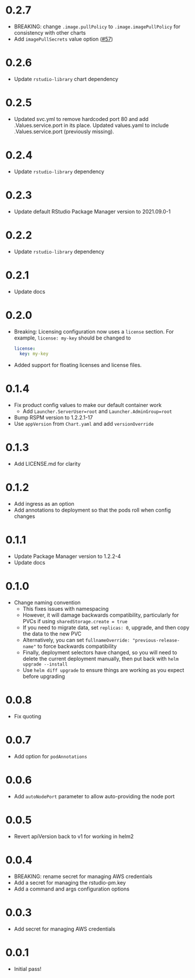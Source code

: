 # 0.2.7

- BREAKING: change `.image.pullPolicy` to `.image.imagePullPolicy` for consistency with other charts
- Add `imagePullSecrets` value option ([#57](https://github.com/rstudio/helm/issues/57))

# 0.2.6

- Update `rstudio-library` chart dependency

# 0.2.5

- Updated svc.yml to remove hardcoded port 80 and add .Values.service.port in its place. Updated values.yaml to include .Values.service.port (previously missing).

# 0.2.4

- Update `rstudio-library` dependency

# 0.2.3

- Update default RStudio Package Manager version to 2021.09.0-1

# 0.2.2

- Update `rstudio-library` dependency

# 0.2.1

- Update docs

# 0.2.0
- Breaking: Licensing configuration now uses a `license` section. For example,
  `license: my-key` should be changed to
  ```yaml
  license:
    key: my-key
  ```
- Added support for floating licenses and license files.

# 0.1.4

- Fix product config values to make our default container work
    - Add `Launcher.ServerUser=root` and `Launcher.AdminGroup=root`
- Bump RSPM version to 1.2.2.1-17
- Use `appVersion` from `Chart.yaml` and add `versionOverride`

# 0.1.3

- Add LICENSE.md for clarity

# 0.1.2

- Add ingress as an option
- Add annotations to deployment so that the pods roll when config changes

# 0.1.1

- Update Package Manager version to 1.2.2-4
- Update docs

# 0.1.0

- Change naming convention
    - This fixes issues with namespacing
    - However, it will damage backwards compatibility, particularly for PVCs if using `sharedStorage.create = true`
    - If you need to migrate data, set `replicas: 0`, upgrade, and then copy the data to the new PVC
    - Alternatively, you can set `fullnameOverride: "previous-release-name"` to force backwards compatibility
    - Finally, deployment selectors have changed, so you will need to delete the current deployment manually, then put back with `helm upgrade --install`
    - Use `helm diff upgrade` to ensure things are working as you expect before upgrading

# 0.0.8

- Fix quoting

# 0.0.7

- Add option for `podAnnotations`

# 0.0.6

- Add `autoNodePort` parameter to allow auto-providing the node port

# 0.0.5

- Revert apiVersion back to v1 for working in helm2

# 0.0.4

- BREAKING: rename secret for managing AWS credentials
- Add a secret for managing the rstudio-pm.key
- Add a command and args configuration options

# 0.0.3

- Add secret for managing AWS credentials

# 0.0.1

- Initial pass!

